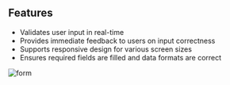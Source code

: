 ## Features
- Validates user input in real-time
- Provides immediate feedback to users on input correctness
- Supports responsive design for various screen sizes
- Ensures required fields are filled and data formats are correct


![form](https://github.com/kyashark/UI-Components/assets/152844822/925da579-63cf-4355-8cdd-fb16006ad74b)
